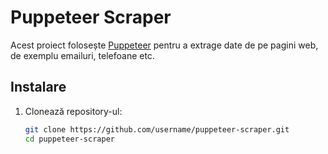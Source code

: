 # Puppeteer Scraper

Acest proiect folosește [Puppeteer](https://pptr.dev/) pentru a extrage date de pe pagini web, de exemplu emailuri, telefoane etc.

## Instalare

1. Clonează repository-ul:
   ```bash
   git clone https://github.com/username/puppeteer-scraper.git
   cd puppeteer-scraper

